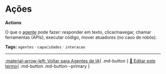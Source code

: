 # Ações

**Actions**

O que o [agente](../agentes-ia/agente.md) pode fazer: responder em texto, clicar/navegar, chamar ferramentas (APIs), executar código, mover atuadores (no caso de robôs).


**Tags:** `agentes` · `capacidades` · `interacao`

---

[:material-arrow-left: Voltar para Agentes de IA](index.md){ .md-button }
[📝 Editar este termo](https://github.com/seu-usuario/glossario-ia/edit/main/glossario.yaml){ .md-button .md-button--primary }

